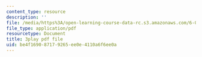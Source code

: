 ```yaml
---
content_type: resource
description: ''
file: /media/https%3A/open-learning-course-data-rc.s3.amazonaws.com/6-004-computation-structures-spring-2017/be4f169087179265ee0e4110a6f6ee0a_YOABS3tTHVc.pdf
file_type: application/pdf
resourcetype: Document
title: 3play pdf file
uid: be4f1690-8717-9265-ee0e-4110a6f6ee0a
---
```

